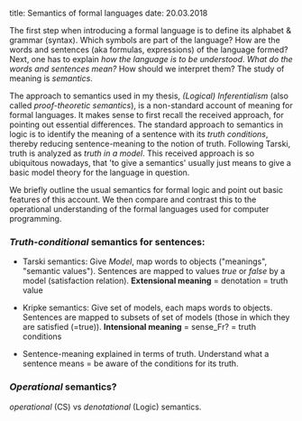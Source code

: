 title: Semantics of formal languages
date: 20.03.2018

The first step when introducing a formal language is to define its alphabet & grammar (syntax). 
Which symbols are part of the language? 
How are the words and sentences (aka formulas, expressions) of the language formed?
Next, one has to explain *how the language is to be understood*. 
*What do the words and sentences mean?* 
 How should we interpret them?
The study of meaning is *semantics*. 

The approach to semantics used in my thesis, *(Logical) Inferentialism* (also called *proof-theoretic semantics*), is a non-standard account of meaning for formal languages. It makes sense to first recall the received approach, for pointing out essential differences. The standard approach to semantics in logic is to identify the meaning of a sentence with its *truth conditions*, thereby reducing sentence-meaning to the notion of truth. Following Tarski, truth is analyzed as *truth in a model*.
This received approach is so ubiquitous nowadays, that 'to give a semantics' usually just means to give a basic model theory for the language in question.

We briefly outline the usual semantics for formal logic and point out basic features of this account.
We then compare and contrast this to the operational understanding of the formal languages used for computer programming.



### *Truth-conditional* semantics for sentences:

* Tarski semantics: Give *Model*, map words to objects ("meanings", "semantic values"). Sentences are mapped to values *true* or *false* by a model (satisfaction relation). **Extensional meaning** = denotation = truth value

* Kripke semantics: Give set of models, each maps words to objects. Sentences are mapped to subsets of set of models (those in which they are satisfied (=true)). **Intensional meaning** = sense_Fr?  = truth conditions

* Sentence-meaning explained in terms of truth. Understand what a sentence means = be aware of the conditions for its truth.

### *Operational* semantics?

*operational* (CS) vs *denotational* (Logic) semantics.